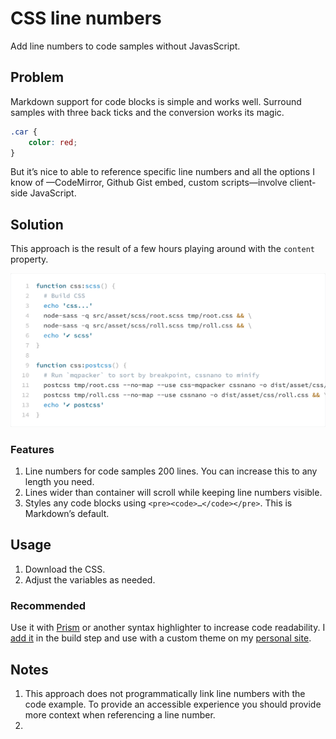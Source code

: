 # CSS line numbers
Add line numbers to code samples without JavasScript.

## Problem

Markdown support for code blocks is simple and works well. Surround samples with three back ticks and the conversion works its magic.

```css
.car {
	color: red;
}
```

But it’s nice to able to reference specific line numbers and all the options I know of —CodeMirror, Github Gist embed, custom scripts—involve client-side JavaScript. 

## Solution

This approach is the result of a few hours playing around with the `content` property. 

![example](example.png)

### Features

1. Line numbers for code samples 200 lines. You can increase this to any length you need. 
2. Lines wider than container will scroll while keeping line numbers visible.
3. Styles any code blocks using `<pre><code>…</code></pre>`. This is Markdown’s default.

## Usage

1. Download the CSS.
2. Adjust the variables as needed.

### Recommended

Use it with [Prism](https://prismjs.com/) or another syntax highlighter to increase code readability. I [add it](https://github.com/tomgenoni/genoni-dev/blob/master/app/content.js#L20) in the build step and use with a custom theme on my  [personal site](https://genoni.dev/write/building-genoni-dev.html). 

## Notes 

1. This approach does not programmatically link line numbers with  the code example. To provide an accessible experience you should provide more context when referencing a line number.
2. 